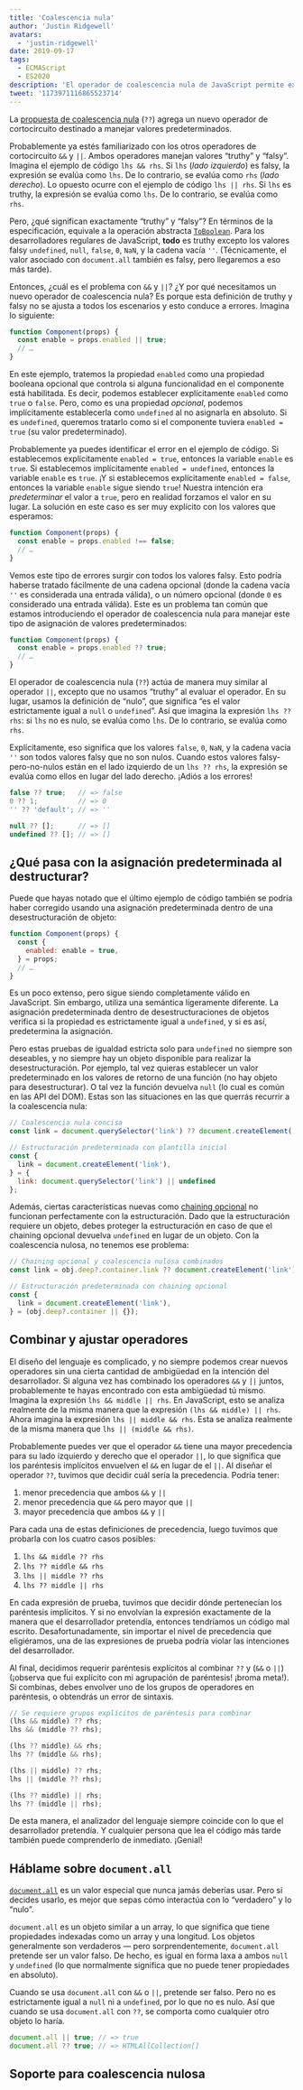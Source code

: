 ```yaml
---
title: 'Coalescencia nula'
author: 'Justin Ridgewell'
avatars:
  - 'justin-ridgewell'
date: 2019-09-17
tags:
  - ECMAScript
  - ES2020
description: 'El operador de coalescencia nula de JavaScript permite expresiones predeterminadas más seguras.'
tweet: '1173971116865523714'
---
```

La [propuesta de coalescencia nula](https://github.com/tc39/proposal-nullish-coalescing/) (`??`) agrega un nuevo operador de cortocircuito destinado a manejar valores predeterminados.

Probablemente ya estés familiarizado con los otros operadores de cortocircuito `&&` y `||`. Ambos operadores manejan valores “truthy” y “falsy”. Imagina el ejemplo de código `lhs && rhs`. Si `lhs` (_lado izquierdo_) es falsy, la expresión se evalúa como `lhs`. De lo contrario, se evalúa como `rhs` (_lado derecho_). Lo opuesto ocurre con el ejemplo de código `lhs || rhs`. Si `lhs` es truthy, la expresión se evalúa como `lhs`. De lo contrario, se evalúa como `rhs`.

<!--truncate-->
Pero, ¿qué significan exactamente “truthy” y “falsy”? En términos de la especificación, equivale a la operación abstracta [`ToBoolean`](https://tc39.es/ecma262/#sec-toboolean). Para los desarrolladores regulares de JavaScript, **todo** es truthy excepto los valores falsy `undefined`, `null`, `false`, `0`, `NaN`, y la cadena vacía `''`. (Técnicamente, el valor asociado con `document.all` también es falsy, pero llegaremos a eso más tarde).

Entonces, ¿cuál es el problema con `&&` y `||`? ¿Y por qué necesitamos un nuevo operador de coalescencia nula? Es porque esta definición de truthy y falsy no se ajusta a todos los escenarios y esto conduce a errores. Imagina lo siguiente:

```js
function Component(props) {
  const enable = props.enabled || true;
  // …
}
```

En este ejemplo, tratemos la propiedad `enabled` como una propiedad booleana opcional que controla si alguna funcionalidad en el componente está habilitada. Es decir, podemos establecer explícitamente `enabled` como `true` o `false`. Pero, como es una propiedad _opcional_, podemos implícitamente establecerla como `undefined` al no asignarla en absoluto. Si es `undefined`, queremos tratarlo como si el componente tuviera `enabled = true` (su valor predeterminado).

Probablemente ya puedes identificar el error en el ejemplo de código. Si establecemos explícitamente `enabled = true`, entonces la variable `enable` es `true`. Si establecemos implícitamente `enabled = undefined`, entonces la variable `enable` es `true`. ¡Y si establecemos explícitamente `enabled = false`, entonces la variable `enable` sigue siendo `true`! Nuestra intención era _predeterminar_ el valor a `true`, pero en realidad forzamos el valor en su lugar. La solución en este caso es ser muy explícito con los valores que esperamos:

```js
function Component(props) {
  const enable = props.enabled !== false;
  // …
}
```

Vemos este tipo de errores surgir con todos los valores falsy. Esto podría haberse tratado fácilmente de una cadena opcional (donde la cadena vacía `''` es considerada una entrada válida), o un número opcional (donde `0` es considerado una entrada válida). Este es un problema tan común que estamos introduciendo el operador de coalescencia nula para manejar este tipo de asignación de valores predeterminados:

```js
function Component(props) {
  const enable = props.enabled ?? true;
  // …
}
```

El operador de coalescencia nula (`??`) actúa de manera muy similar al operador `||`, excepto que no usamos “truthy” al evaluar el operador. En su lugar, usamos la definición de “nulo”, que significa “es el valor estrictamente igual a `null` o `undefined`”. Así que imagina la expresión `lhs ?? rhs`: si `lhs` no es nulo, se evalúa como `lhs`. De lo contrario, se evalúa como `rhs`.

Explícitamente, eso significa que los valores `false`, `0`, `NaN`, y la cadena vacía `''` son todos valores falsy que no son nulos. Cuando estos valores falsy-pero-no-nulos están en el lado izquierdo de un `lhs ?? rhs`, la expresión se evalúa como ellos en lugar del lado derecho. ¡Adiós a los errores!

```js
false ?? true;   // => false
0 ?? 1;          // => 0
'' ?? 'default'; // => ''

null ?? [];      // => []
undefined ?? []; // => []
```

## ¿Qué pasa con la asignación predeterminada al destructurar?

Puede que hayas notado que el último ejemplo de código también se podría haber corregido usando una asignación predeterminada dentro de una desestructuración de objeto:

```js
function Component(props) {
  const {
    enabled: enable = true,
  } = props;
  // …
}
```

Es un poco extenso, pero sigue siendo completamente válido en JavaScript. Sin embargo, utiliza una semántica ligeramente diferente. La asignación predeterminada dentro de desestructuraciones de objetos verifica si la propiedad es estrictamente igual a `undefined`, y si es así, predetermina la asignación.

Pero estas pruebas de igualdad estricta solo para `undefined` no siempre son deseables, y no siempre hay un objeto disponible para realizar la desestructuración. Por ejemplo, tal vez quieras establecer un valor predeterminado en los valores de retorno de una función (no hay objeto para desestructurar). O tal vez la función devuelva `null` (lo cual es común en las API del DOM). Estas son las situaciones en las que querrás recurrir a la coalescencia nula:

```js
// Coalescencia nula concisa
const link = document.querySelector('link') ?? document.createElement('link');

// Estructuración predeterminada con plantilla inicial
const {
  link = document.createElement('link'),
} = {
  link: document.querySelector('link') || undefined
};
```

Además, ciertas características nuevas como [chaining opcional](/features/optional-chaining) no funcionan perfectamente con la estructuración. Dado que la estructuración requiere un objeto, debes proteger la estructuración en caso de que el chaining opcional devuelva `undefined` en lugar de un objeto. Con la coalescencia nulosa, no tenemos ese problema:

```js
// Chaining opcional y coalescencia nulosa combinados
const link = obj.deep?.container.link ?? document.createElement('link');

// Estructuración predeterminada con chaining opcional
const {
  link = document.createElement('link'),
} = (obj.deep?.container || {});
```

## Combinar y ajustar operadores

El diseño del lenguaje es complicado, y no siempre podemos crear nuevos operadores sin una cierta cantidad de ambigüedad en la intención del desarrollador. Si alguna vez has combinado los operadores `&&` y `||` juntos, probablemente te hayas encontrado con esta ambigüedad tú mismo. Imagina la expresión `lhs && middle || rhs`. En JavaScript, esto se analiza realmente de la misma manera que la expresión `(lhs && middle) || rhs`. Ahora imagina la expresión `lhs || middle && rhs`. Esta se analiza realmente de la misma manera que `lhs || (middle && rhs)`.

Probablemente puedes ver que el operador `&&` tiene una mayor precedencia para su lado izquierdo y derecho que el operador `||`, lo que significa que los paréntesis implícitos envuelven el `&&` en lugar de el `||`. Al diseñar el operador `??`, tuvimos que decidir cuál sería la precedencia. Podría tener:

1. menor precedencia que ambos `&&` y `||`
1. menor precedencia que `&&` pero mayor que `||`
1. mayor precedencia que ambos `&&` y `||`

Para cada una de estas definiciones de precedencia, luego tuvimos que probarla con los cuatro casos posibles:

1. `lhs && middle ?? rhs`
1. `lhs ?? middle && rhs`
1. `lhs || middle ?? rhs`
1. `lhs ?? middle || rhs`

En cada expresión de prueba, tuvimos que decidir dónde pertenecían los paréntesis implícitos. Y si no envolvían la expresión exactamente de la manera que el desarrollador pretendía, entonces tendríamos un código mal escrito. Desafortunadamente, sin importar el nivel de precedencia que eligiéramos, una de las expresiones de prueba podría violar las intenciones del desarrollador.

Al final, decidimos requerir paréntesis explícitos al combinar `??` y (`&&` o `||`) (¡observa que fui explícito con mi agrupación de paréntesis! ¡broma meta!). Si combinas, debes envolver uno de los grupos de operadores en paréntesis, o obtendrás un error de sintaxis.

```js
// Se requiere grupos explícitos de paréntesis para combinar
(lhs && middle) ?? rhs;
lhs && (middle ?? rhs);

(lhs ?? middle) && rhs;
lhs ?? (middle && rhs);

(lhs || middle) ?? rhs;
lhs || (middle ?? rhs);

(lhs ?? middle) || rhs;
lhs ?? (middle || rhs);
```

De esta manera, el analizador del lenguaje siempre coincide con lo que el desarrollador pretendía. Y cualquier persona que lea el código más tarde también puede comprenderlo de inmediato. ¡Genial!

## Háblame sobre `document.all`

[`document.all`](https://developer.mozilla.org/en-US/docs/Web/API/Document/all) es un valor especial que nunca jamás deberías usar. Pero si decides usarlo, es mejor que sepas cómo interactúa con lo “verdadero” y lo “nulo”.

`document.all` es un objeto similar a un array, lo que significa que tiene propiedades indexadas como un array y una longitud. Los objetos generalmente son verdaderos — pero sorprendentemente, `document.all` pretende ser un valor falso. De hecho, es igual en forma laxa a ambos `null` y `undefined` (lo que normalmente significa que no puede tener propiedades en absoluto).

Cuando se usa `document.all` con `&&` o `||`, pretende ser falso. Pero no es estrictamente igual a `null` ni a `undefined`, por lo que no es nulo. Así que cuando se usa `document.all` con `??`, se comporta como cualquier otro objeto lo haría.

```js
document.all || true; // => true
document.all ?? true; // => HTMLAllCollection[]
```

## Soporte para coalescencia nulosa

<feature-support chrome="80 https://bugs.chromium.org/p/v8/issues/detail?id=9547"
                 firefox="72 https://bugzilla.mozilla.org/show_bug.cgi?id=1566141"
                 safari="13.1 https://webkit.org/blog/10247/new-webkit-features-in-safari-13-1/"
                 nodejs="14 https://medium.com/@nodejs/node-js-version-14-available-now-8170d384567e"
                 babel="sí https://babeljs.io/docs/en/babel-plugin-proposal-nullish-coalescing-operator"></feature-support>
